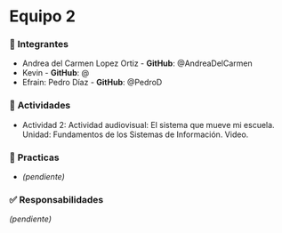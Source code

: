 # Equipo 2 

### 👥 **Integrantes**  
- Andrea del Carmen Lopez Ortiz - **GitHub**: @AndreaDelCarmen
- Kevin - **GitHub**: @  
- Efrain: Pedro Díaz - **GitHub**: @PedroD  

### 📌 **Actividades**  
- Actividad 2: Actividad audiovisual: El sistema que mueve mi escuela. Unidad: Fundamentos de los Sistemas de Información. Video.

### 📌 **Practicas**  
- *(pendiente)*

 

### ✅ **Responsabilidades**  
*(pendiente)*
